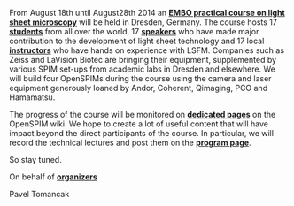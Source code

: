 ---
---
From August 18th until August28th 2014 an [**EMBO practical course on
light sheet microscopy**](http://events.embo.org/14-lsm/index.html) will
be held in Dresden, Germany. The course hosts 17
[**students**](EMBO_2014_Participants "wikilink") from all over the
world, 17 [**speakers**](EMBO_2014_Speakers "wikilink") who have made
major contribution to the development of light sheet technology and 17
local [**instructors**](EMBO_2014_Instructors "wikilink") who have hands
on experience with LSFM. Companies such as Zeiss and LaVision Biotec are
bringing their equipment, supplemented by various SPIM set-ups from
academic labs in Dresden and elsewhere. We will build four OpenSPIMs
during the course using the camera and laser equipment generously loaned
by Andor, Coherent, Qimaging, PCO and Hamamatsu.

The progress of the course will be monitored on [**dedicated
pages**](EMBO_practical_course_Light_sheet_microscopy "wikilink") on the
OpenSPIM wiki. We hope to create a lot of useful content that will have
impact beyond the direct participants of the course. In particular, we
will record the technical lectures and post them on the [**program
page**](EMBO_2014_final_program "wikilink").

So stay tuned.

On behalf of [**organizers**](EMBO_2014_Organizers "wikilink")

Pavel Tomancak
